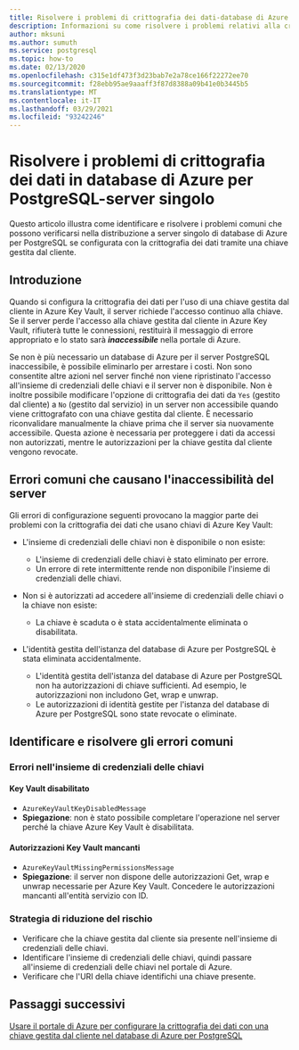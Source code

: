 ```yaml
---
title: Risolvere i problemi di crittografia dei dati-database di Azure per PostgreSQL-server singolo
description: Informazioni su come risolvere i problemi relativi alla crittografia dei dati nel database di Azure per PostgreSQL-server singolo
author: mksuni
ms.author: sumuth
ms.service: postgresql
ms.topic: how-to
ms.date: 02/13/2020
ms.openlocfilehash: c315e1df473f3d23bab7e2a78ce166f22272ee70
ms.sourcegitcommit: f28ebb95ae9aaaff3f87d8388a09b41e0b3445b5
ms.translationtype: MT
ms.contentlocale: it-IT
ms.lasthandoff: 03/29/2021
ms.locfileid: "93242246"
---
```

# <a name="troubleshoot-data-encryption-in-azure-database-for-postgresql---single-server"></a>Risolvere i problemi di crittografia dei dati in database di Azure per PostgreSQL-server singolo

Questo articolo illustra come identificare e risolvere i problemi comuni che possono verificarsi nella distribuzione a server singolo di database di Azure per PostgreSQL se configurata con la crittografia dei dati tramite una chiave gestita dal cliente.

## <a name="introduction"></a>Introduzione

Quando si configura la crittografia dei dati per l'uso di una chiave gestita dal cliente in Azure Key Vault, il server richiede l'accesso continuo alla chiave. Se il server perde l'accesso alla chiave gestita dal cliente in Azure Key Vault, rifiuterà tutte le connessioni, restituirà il messaggio di errore appropriato e lo stato sarà ***inaccessibile*** nella portale di Azure.

Se non è più necessario un database di Azure per il server PostgreSQL inaccessibile, è possibile eliminarlo per arrestare i costi. Non sono consentite altre azioni nel server finché non viene ripristinato l'accesso all'insieme di credenziali delle chiavi e il server non è disponibile. Non è inoltre possibile modificare l'opzione di crittografia dei dati da `Yes` (gestito dal cliente) a `No` (gestito dal servizio) in un server non accessibile quando viene crittografato con una chiave gestita dal cliente. È necessario riconvalidare manualmente la chiave prima che il server sia nuovamente accessibile. Questa azione è necessaria per proteggere i dati da accessi non autorizzati, mentre le autorizzazioni per la chiave gestita dal cliente vengono revocate.

## <a name="common-errors-causing-server-to-become-inaccessible"></a>Errori comuni che causano l'inaccessibilità del server

Gli errori di configurazione seguenti provocano la maggior parte dei problemi con la crittografia dei dati che usano chiavi di Azure Key Vault:

- L'insieme di credenziali delle chiavi non è disponibile o non esiste:
  - L'insieme di credenziali delle chiavi è stato eliminato per errore.
  - Un errore di rete intermittente rende non disponibile l'insieme di credenziali delle chiavi.

- Non si è autorizzati ad accedere all'insieme di credenziali delle chiavi o la chiave non esiste:
  - La chiave è scaduta o è stata accidentalmente eliminata o disabilitata.
- L'identità gestita dell'istanza del database di Azure per PostgreSQL è stata eliminata accidentalmente.
  - L'identità gestita dell'istanza del database di Azure per PostgreSQL non ha autorizzazioni di chiave sufficienti. Ad esempio, le autorizzazioni non includono Get, wrap e unwrap.
  - Le autorizzazioni di identità gestite per l'istanza del database di Azure per PostgreSQL sono state revocate o eliminate.

## <a name="identify-and-resolve-common-errors"></a>Identificare e risolvere gli errori comuni

### <a name="errors-on-the-key-vault"></a>Errori nell'insieme di credenziali delle chiavi

#### <a name="disabled-key-vault"></a>Key Vault disabilitato

- `AzureKeyVaultKeyDisabledMessage`
- **Spiegazione**: non è stato possibile completare l'operazione nel server perché la chiave Azure Key Vault è disabilitata.

#### <a name="missing-key-vault-permissions"></a>Autorizzazioni Key Vault mancanti

- `AzureKeyVaultMissingPermissionsMessage`
- **Spiegazione**: il server non dispone delle autorizzazioni Get, wrap e unwrap necessarie per Azure Key Vault. Concedere le autorizzazioni mancanti all'entità servizio con ID.

### <a name="mitigation"></a>Strategia di riduzione del rischio

- Verificare che la chiave gestita dal cliente sia presente nell'insieme di credenziali delle chiavi.
- Identificare l'insieme di credenziali delle chiavi, quindi passare all'insieme di credenziali delle chiavi nel portale di Azure.
- Verificare che l'URI della chiave identifichi una chiave presente.

## <a name="next-steps"></a>Passaggi successivi

[Usare il portale di Azure per configurare la crittografia dei dati con una chiave gestita dal cliente nel database di Azure per PostgreSQL](howto-data-encryption-portal.md)
